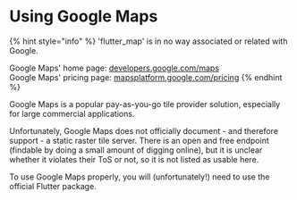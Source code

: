 # Using Google Maps

{% hint style="info" %}
'flutter\_map' is in no way associated or related with Google.

Google Maps' home page: [developers.google.com/maps](https://developers.google.com/maps)\
Google Maps' pricing page: [mapsplatform.google.com/pricing](https://mapsplatform.google.com/pricing)
{% endhint %}

Google Maps is a popular pay-as-you-go tile provider solution, especially for large commercial applications.

Unfortunately, Google Maps does not officially document - and therefore support - a static raster tile server. There is an open and free endpoint (findable by doing a small amount of digging online), but it is unclear whether it violates their ToS or not, so it is not listed as usable here.

To use Google Maps properly, you will (unfortunately!) need to use the official Flutter package.
